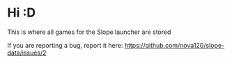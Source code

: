 # Hi :D
This is where all games for the Slope launcher are stored

If you are reporting a bug, report it here: https://github.com/nova120/slope-data/issues/2
